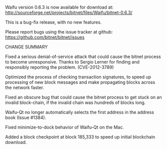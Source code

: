 Waifu version 0.6.3 is now available for download at:
  http://sourceforge.net/projects/bitnet/files/Waifu/bitnet-0.6.3/

This is a bug-fix release, with no new features.

Please report bugs using the issue tracker at github:
  https://github.com/bitnet/bitnet/issues

CHANGE SUMMARY

Fixed a serious denial-of-service attack that could cause the
bitnet process to become unresponsive. Thanks to Sergio Lerner
for finding and responsibly reporting the problem. (CVE-2012-3789)

Optimized the process of checking transaction signatures, to
speed up processing of new block messages and make propagating
blocks across the network faster.

Fixed an obscure bug that could cause the bitnet process to get
stuck on an invalid block-chain, if the invalid chain was
hundreds of blocks long.

Waifu-Qt no longer automatically selects the first address
in the address book (Issue #1384).

Fixed minimize-to-dock behavior of Waifu-Qt on the Mac.

Added a block checkpoint at block 185,333 to speed up initial
blockchain download.
